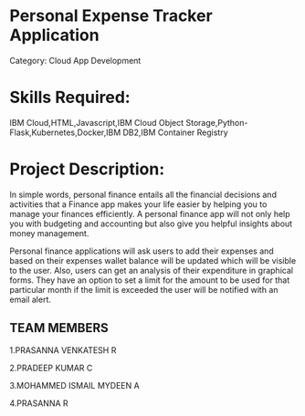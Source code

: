# Personal Expense Tracker Application
Category: Cloud App Development
# Skills Required:
IBM Cloud,HTML,Javascript,IBM Cloud Object Storage,Python-Flask,Kubernetes,Docker,IBM DB2,IBM Container Registry

# Project Description:
In simple words, personal finance entails all the financial decisions and activities that a Finance app makes your life easier by helping you to manage your finances efficiently. A personal finance app will not only help you with budgeting and accounting but also give you helpful insights about money management.

Personal finance applications will ask users to add their expenses and based on their expenses wallet balance will be updated which will be visible to the user. Also, users can get an analysis of their expenditure in graphical forms. They have an option to set a limit for the amount to be used for that particular month if the limit is exceeded the user will be notified with an email alert.

## TEAM MEMBERS

 1.PRASANNA VENKATESH R

 2.PRADEEP KUMAR C

 3.MOHAMMED ISMAIL MYDEEN A

 4.PRASANNA R
